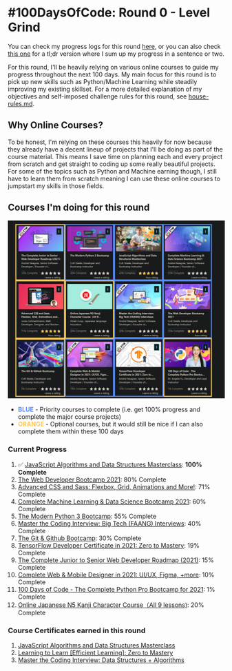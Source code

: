 # #100DaysOfCode: Round 0 - Level Grind

You can check my progress logs for this round [here](./log.md), or you can also check [this one](./log-tldr.md) for a tl;dr version where I sum up my progress in a sentence or two.

For this round, I'll be heavily relying on various online courses to guide my progress throughout the next 100 days. My main focus for this round is to pick up new skills such as Python/Machine Learning while steadily improving my existing skillset. For a more detailed explanation of my objectives and self-imposed challenge rules for this round, see [house-rules.md](./house-rules.md).

## Why Online Courses?

To be honest, I'm relying on these courses this heavily for now because they already have a decent lineup of projects that I'll be doing as part of the course material. This means I save time on planning each and every project from scratch and get straight to coding up some really beautiful projects. For some of the topics such as Python and Machine earning though, I still have to learn them from scratch meaning I can use these online courses to jumpstart my skills in those fields.

## Courses I'm doing for this round

![](./img/initial-progress.png)

- **<span style="color:#588dfd">BLUE</span>** - Priority courses to complete (i.e. get 100% progress and complete the major course projects)
- **<span style="color:#fdc757">ORANGE</span>** - Optional courses, but it would still be nice if I can also complete them within these 100 days

### Current Progress

1.  ✅ [JavaScript Algorithms and Data Structures Masterclass](https://www.udemy.com/course/js-algorithms-and-data-structures-masterclass/): **100% Complete**
2.  [The Web Developer Bootcamp 2021](https://www.udemy.com/course/the-web-developer-bootcamp/): 80% Complete
3.  [Advanced CSS and Sass: Flexbox, Grid, Animations and More!](https://www.udemy.com/course/advanced-css-and-sass/): 71% Complete
4.  [Complete Machine Learning & Data Science Bootcamp 2021](https://www.udemy.com/course/complete-machine-learning-and-data-science-zero-to-mastery/): 60% Complete
5.  [The Modern Python 3 Bootcamp](https://www.udemy.com/course/the-modern-python3-bootcamp/): 55% Complete
6.  [Master the Coding Interview: Big Tech (FAANG) Interviews](https://www.udemy.com/course/master-the-coding-interview-big-tech-faang-interviews/): 40% Complete
7.  [The Git & Github Bootcamp](https://www.udemy.com/course/git-and-github-bootcamp/): 30% Complete
8.  [TensorFlow Developer Certificate in 2021: Zero to Mastery](https://www.udemy.com/course/tensorflow-developer-certificate-machine-learning-zero-to-mastery/): 19% Complete
9.  [The Complete Junior to Senior Web Developer Roadmap (2021)](https://www.udemy.com/course/the-complete-junior-to-senior-web-developer-roadmap/): 15% Complete
10. [Complete Web & Mobile Designer in 2021: UI/UX, Figma, +more](https://www.udemy.com/course/complete-web-designer-mobile-designer-zero-to-mastery/): 10% Complete
11. [100 Days of Code - The Complete Python Pro Bootcamp for 2021](https://www.udemy.com/course/100-days-of-code/): 1% Complete
12. [Online Japanese N5 Kanji Character Course（All 9 lessons)](https://www.udemy.com/course/online-japanese-kanji-character-course/): 20% Complete

### Course Certificates earned in this round

1. [JavaScript Algorithms and Data Structures Masterclass](https://www.udemy.com/certificate/UC-fc91917f-b187-47fb-8b60-7329da6777a7/)
2. [Learning to Learn [Efficient Learning]: Zero to Mastery](https://www.udemy.com/certificate/UC-93fe6776-013f-4f2e-b03c-32c39cbc35a3/)
3. [Master the Coding Interview: Data Structures + Algorithms](https://www.udemy.com/certificate/UC-5b058aca-ee22-4e5f-acde-8eb356433242/)
